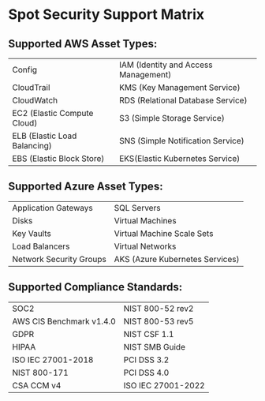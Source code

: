 # Spot Security Support Matrix

## Supported AWS Asset Types:

|  |  |
|---|---|
|  Config   |  IAM (Identity and Access Management)   |
|  CloudTrail   |  KMS (Key Management Service)  |
|  CloudWatch   |  RDS (Relational Database Service) |
|  EC2 (Elastic Compute Cloud)  |  S3 (Simple Storage Service)   |
|  ELB (Elastic Load Balancing)   |  SNS (Simple Notification Service)   |
|  EBS (Elastic Block Store)   |  EKS(Elastic Kubernetes Service)   |

## Supported Azure Asset Types:

|  |  |
|---|---|
|  Application Gateways   |  SQL Servers   |
|  Disks   |  Virtual Machines  |
|  Key Vaults   |  Virtual Machine Scale Sets |
|  Load Balancers  |  Virtual Networks   |
|  Network Security Groups   |  AKS (Azure Kubernetes Services)   |

## Supported Compliance Standards:

|  |  |
|---|---|
|  SOC2   |  NIST 800-52 rev2   |
|  AWS CIS Benchmark v1.4.0   |  NIST 800-53 rev5  |
|  GDPR   |  NIST CSF 1.1 |
|  HIPAA  |  NIST SMB Guide   |
|  ISO IEC 27001-2018   |  PCI DSS 3.2   |
|  NIST 800-171   |  PCI DSS 4.0   |
|  CSA CCM v4   |  ISO IEC 27001-2022   |
